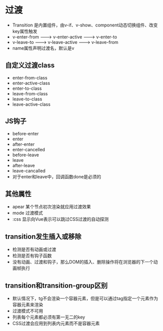 # 过渡
- Transition 是内置组件，由v-if、v-show、component动态切换组件、改变key属性触发
- v-enter-from ---> v-enter-active ---> v-enter-to
- v-leave-to ---> v-leave-active ---> v-leave-from
- name属性声明过渡名，默认是v

## 自定义过渡class
- enter-from-class  
- enter-active-class
- enter-to-class
- leave-from-class
- leave-to-class
- leave-active-class

## JS钩子
- before-enter
- enter
- after-enter
- enter-cancelled
- before-leave
- leave
- after-leave
- leave-cancalled
- 对于enter和leave中，回调函数done是必须的

## 其他属性
- apear 某个节点初次渲染就应用过渡效果
- mode  过渡模式
- :css  显示向Vue表示可以跳过CSS过渡的自动探测

## transition发生插入或移除
- 检测是否有动画或过渡
- 检测是否有钩子函数
- 没有动画、过渡和钩子，那么DOM的插入、删除操作将在浏览器的下一个动画帧执行

## transition和transition-group区别
- 默认情况下，tg不会渲染一个容器元素，但是可以通过tag指定一个元素作为容器元素来渲染
- 过渡模式不可用
- 列表每个元素都必须有第一无二的key
- CSS过渡会应用到列表内元素而不是容器元素